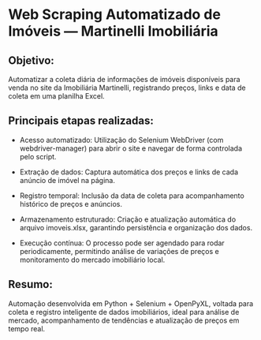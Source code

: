 # Web Scraping Automatizado de Imóveis — Martinelli Imobiliária

## Objetivo:
Automatizar a coleta diária de informações de imóveis disponíveis para venda no site da Imobiliária Martinelli, registrando preços, links e data de coleta em uma planilha Excel.

## Principais etapas realizadas:

- Acesso automatizado: Utilização do Selenium WebDriver (com webdriver-manager) para abrir o site e navegar de forma controlada pelo script.

- Extração de dados: Captura automática dos preços e links de cada anúncio de imóvel na página.

- Registro temporal: Inclusão da data de coleta para acompanhamento histórico de preços e anúncios.

- Armazenamento estruturado: Criação e atualização automática do arquivo imoveis.xlsx, garantindo persistência e organização dos dados.

- Execução contínua: O processo pode ser agendado para rodar periodicamente, permitindo análise de variações de preços e monitoramento do mercado imobiliário local.

## Resumo:
Automação desenvolvida em Python + Selenium + OpenPyXL, voltada para coleta e registro inteligente de dados imobiliários, ideal para análise de mercado, acompanhamento de tendências e atualização de preços em tempo real.
